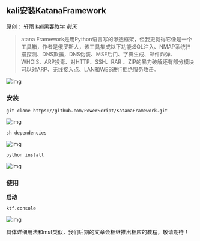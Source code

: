 ## kali安装KatanaFramework

原创： 轩雨 [kali黑客教学](javascript:void(0);) *前天*

> atana Framework是用Python语言写的渗透框架，但我更觉得它像是一个工具箱，作者是俄罗斯人，该工具集成以下功能:SQL注入、NMAP系统扫描探测、DNS欺骗，DNS伪装、MSF后门、字典生成、邮件炸弹、WHOIS、ARP投毒、对HTTP、SSH、RAR 、ZIP的暴力破解还有部分模块可以对ARP、无线接入点、LAN和WEB进行拒绝服务攻击。

![img](C:\Users\13441\Desktop\md\kali渗透\kali安装KatanaFramework.assets\640)

### 安装

```
git clone https://github.com/PowerScript/KatanaFramework.git
```

![img](C:\Users\13441\Desktop\md\kali渗透\kali安装KatanaFramework.assets\640-1529675141310)

```
sh dependencies
```

![img](C:\Users\13441\Desktop\md\kali渗透\kali安装KatanaFramework.assets\640-1529675144390)

```
python install
```

![img](C:\Users\13441\Desktop\md\kali渗透\kali安装KatanaFramework.assets\640-1529675147383)

### 使用

**启动**

```
ktf.console
```

![img](C:\Users\13441\Desktop\md\kali渗透\kali安装KatanaFramework.assets\640-1529675169876)

具体详细用法和msf类似，我们后期的文章会相继推出相应的教程，敬请期待！